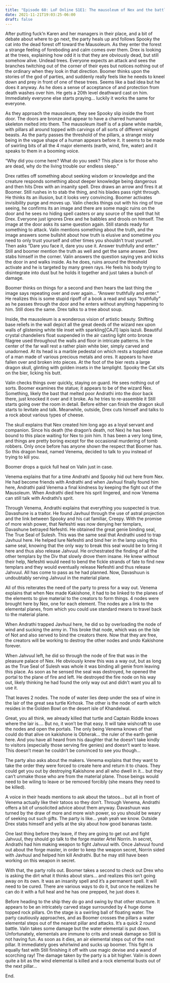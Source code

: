 ```yaml
---
title: "Episode 60: LoF Online S1E1: The mausoleum of Nex and the battle against the elements part1"
date: 2021-11-21T19:03:25-06:00
draft: false
---
```


After putting fuck’n Karen and her managers in their place, and a bit of debate about where to go next, the party heals up and follows Spooky the cat into the dead forest off toward the Mausoleum. As they enter the forest a strange feeling of foreboding and calm comes over them. Drex is looking at the trees, explaining how odd it is that they are obviously dead, but still somehow alive. Undead trees. Everyone expects an attack and sees the branches twitching out of the corner of their eyes but notices nothing out of the ordinary when they look in that direction. Boomer thinks upon the stories of the god of parties, and suddenly really feels like he needs to kneel down and prey in front of one of these trees. Seems like a bad idea but he does it anyway. As he does a sense of acceptance of and protection from death washes over him. He gets a 20th level deathward cast on him. Immediately everyone else starts praying… luckily it works the same for everyone.

As they approach the mausoleum, they see Spooky slip inside the front door. The doors are bronze and appear to have a charred humanoid skeleton melted into them.  The mausoleum itself is of a plane white marble, with pillars all around topped with carvings of all sorts of different winged beasts. As the party passes the threshold of the pillars, a strange misty being in the vague shape of a human appears before it. It seems to be made of swirling bits of all the 4 major elements (earth, wind, fire, water) and it speaks to them in a booming voice.

“Why did you come here? What do you seek? This place is for those who are dead, why do the living trouble our endless sleep.”

Drex rattles off something about seeking wisdom or knowledge and the creature responds something about deeper knowledge being dangerous and then hits Drex with an insanity spell. Drex draws an arrow and fires it at Boomer. Still rushes in to stab the thing, and his blades pass right through. He thinks its an illusion, but it looks very convincing. Boomer activates invisibility purge and moves up. Valin checks things out with his ring of true seeing, he confirms its an image and there are some magic ruins on the door and he sees no hiding spell casters or any source of the spell that hit Drex. Everyone just ignores Drex and he babbles and drools on himself. The image at the door asks its same question again. Still stands ready for something to attack. Valin mentions something about the truth, and the image answers some bullshit about how truth is elusive and sometime you need to only trust yourself and other times you shouldn’t trust yourself. Then asks “Dare you face it, dare you use it. Answer truthfully and enter.” Still and boomer mention the truth as well and get the same answer. Drex stabs himself in the corner. Valin answers the question saying yes and kicks the door in and walks inside. As he does, ruins around the threshold activate and he is targeted by many green rays. He feels his body trying to disintegrate into dust but he holds it together and just takes a bunch of damage.

Boomer thinks on things for a second and then hears the last thing the image says repeating over and over again… “Answer truthfully and enter.” He realizes this is some stupid ripoff of a book a read and says “truthfully” as he passes through the door and he enters without anything happening to him. Still does the same. Drex talks to a tree about soup.

Inside, the mausoleum is a wonderous vision of artistic beauty. Shifting base reliefs in the wall depict all the great deeds of the wizard nex upon walls of glistening white tile inset with sparkling[CAJ1]  lapis lazuli. Beautiful crystal chandeliers float suspended in the air casting light onto bronze filagree used throughout the walls and floor in intricate patterns. In the center of the far wall rest a rather plain white bier, simply carved and unadorned. At its head is a marble pedestal on which rests a toppled statue of a man made of various precious metals and ores. It appears to have fallen over and broken into pieces. At the foot of the bier rests a large dragon skull, glinting with golden insets in the lamplight. Spooky the Cat sits on the bier, licking his butt.

Valin checks things over quickly, staying on guard. He sees nothing out of sorts. Boomer examines the statue; it appears to be of the wizard Nex. Something, likely the bast that melted poor Andrathi into the door back there, just knocked it over and it broke. As he tries to re-assemble it Still starts going over the room in detail. Before either can finish the dragon skull starts to levitate and talk. Meanwhile, outside, Drex cuts himself and talks to a rock about various types of cheese.

The skull explains that Nex created him long ago as a loyal servant and companion. Since his death (the dragon’s death, not Nex) he has been bound to this place waiting for Nex to join him. It has been a very long time, and things are pretty boring except for the occasional murdering of tomb robbers. Only once before has anyone shown the respect that Boomer has. So this dragon head, named Venema, decided to talk to you instead of trying to kill you.

Boomer drops a quick full heal on Valin just in case.

Venema explains that for a time Andrathi and Spooky hid out here from Nex. He had become friends with Andrathi and when Javhuul finally found him here, Andrathi paid Venema a final kindness by keeping the fight out of the Mausoleum. When Andrathi died here his sprit lingered, and now Venema can still talk with Andrathi’s sprit.

Through Venema, Andrathi explains that everything you suspected is true. Davashune is a traitor. He found Javhuul through the use of astral projection and the link between Spooky and his cat familiar, Creepy. With the promise of more wish power, that Nefeshti was now denying her templars, Davashune betrayed Nefeshti. He obtained the great genie binding seal, The True Seal of Sulesh. This was the same seal that Andrathi used to trap Javhuul here. He helped lure Nefeshti and bind her in the lamp using this same seal, knowing that the only way to break this seal would be to bring it here and thus also release Jahvuul. He orchestrated the finding of all the other templars by the Div that slowly drove them insane. He knew without their help, Nefeshti would need to bend the fickle strands of fate to find new templars and they would eventually release Nefeshti and thus release Jahvuul. All has come to pass as he had planned. Now, Davashuun is undoubtably serving Jahvuul in the material plane.

All of this reiterates the need of the party to press for a way out. Venema explains that when Nex made Kakishone, it had to be linked to the planes of the elements to give material to the creators to form things. 4 nodes were brought here by Nex, one for each element. The nodes are a link to the elemental planes, from which you could use standard means to travel back to the material plane.

When Andrathi trapped Javhuul here, he did so by overloading the node of wind and sucking the army in. This broke that node, which was on the Isle of Not and also served to bind the creators there. Now that they are free, the creators will be working to destroy the other nodes and undo Kakishone forever.

When Jahvuul left, he did so through the node of fire that was in the pleasure palace of Nex. He obviously knew this was a way out, but as long as the True Seal of Sulesh was whole it was binding all genie from leaving this place. As soon as he sensed the seal was destroyed, he opened the portal to the plane of fire and left. He destroyed the fire node on his way out, likely thinking he had found the only way out and didn’t want you all to use it.

That leaves 2 nodes. The node of water lies deep under the sea of wine in the lair of the great sea turtle Kirhosk. The other is the node of earth witch resides in the Golden Bowl on the desert isle of Khandelwal.

Great, you all think, we already killed that turtle and Captain Riddle knows where the lair is…. But no, it won’t be that easy. It will take wishcraft to use the nodes and open the portals. The only being Venema knows of that could do that alive on kakishone is Obherak… the ruler of the earth genie here. And you have all heard from his daughter that he doesn’t take kindly to visitors (especially those serving fire genies) and doesn’t want to leave. This doesn’t mean he couldn’t be convinced to see you though…

The party also asks about the makers. Venema explains that they want to take the order they were forced to create here and return it to chaos. They could get you out by destroying Kakishone and all who dwell in it… but they can’t unmake those who are from the material plane. Those beings would need to be wiling to leave or be removed forcibly (she means they need to be killed).

A voice in their heads mentions to ask about the tatoos… but all in front of Venema actually like their tatoos so they don’t. Through Venema, Andrathi offers a bit of unsolicited advice about them anyway. Davashuun was turned by the draw of more and more wish power, so you should be weary of seeking out such gifts. The party is like… yeah yeah we know. Outside Drex stabs himself and yells at the sky about how good bananas taste.

One last thing before they leave, if they are going to get out and fight Jahvuul, they should go talk to the forge master Artel Norrin. In secret, Andrathi had him making weapon to fight Jahvuul with. Once Jahvuul found out about the forge master, in order to keep the weapon secret, Norrin sided with Javhuul and helped him kill Andrathi. But he may still have been working on this weapon in secret.

With that, the party rolls out. Boomer takes a second to check out Drex who is asking the dirt what it thinks about stars… and realizes this isn’t going away on its own. It was an insanity spell and it’s a permanent spell. It will need to be cured. There are various ways to do it, but once he realizes he can do it with a full heal and he has one prepped, he just does it.

Before heading to the ship they do go and swing by that other structure. It appears to be an intricately carved stage surrounded by 4 huge dome topped rock pillars. On the stage is a swirling ball of floating water. The party cautiously approaches, and as Boomer crosses the pillars a water elemental steps out of the nearest pillar and attacks. It’s a quick 2 round battle. Valin takes some damage but the water elemental is put down. Unfortunately, elementals are immune to crits and sneak damage so Still is not having fun. As soon as it dies, an air elemental steps out of the next pillar. It immediately goes whirlwind and sucks up boomer. This fight is equally fast with Still finishing it off with use magic devise and a wand of scorching ray! The damage taken by the party is a bit higher. Valin is down quite a bit as the wind elemental is killed and a rock elemental busts out of the next pillar…

End.
